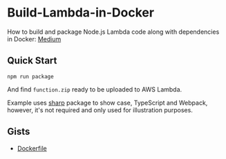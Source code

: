 # Build-Lambda-in-Docker

How to build and package Node.js Lambda code along with dependencies in Docker:
[Medium](https://loginov-rocks.medium.com/building-node-js-lambda-with-dependencies-in-a-docker-container-68e7cb81c9a7)

## Quick Start

```shell
npm run package
```

And find `function.zip` ready to be uploaded to AWS Lambda.

Example uses [sharp](https://www.npmjs.com/package/sharp) package to show case, TypeScript and Webpack, however, it's not required and only used for illustration purposes.

## Gists

* [Dockerfile](https://gist.github.com/loginov-rocks/cd6ccbc585b17a63419c806c0b706682)
